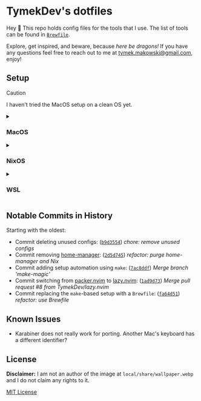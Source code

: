 # TymekDev's dotfiles

Hey 👋 This repo holds config files for the tools that I use.
The list of tools can be found in [`Brewfile`](Brewfile).

Explore, get inspired, and beware, because _here be dragons!_
If you have any questions feel free to reach out to me at tymek.makowski@gmail.com, enjoy!

## Setup

> [!CAUTION]
> I haven't tried the MacOS setup on a clean OS yet.

<details>
<summary><h3>MacOS</h3></summary>

1. Run:
   ```sh
   xcode-select --install
   ```
1. Install [`brew`](https://brew.sh/):
   ```sh
   /bin/bash -c "$(curl -fsSL https://raw.githubusercontent.com/Homebrew/install/HEAD/install.sh)"
   ```
1. Clone the repo:
   ```sh
   git clone https://github.com/TymekDev/dotfiles ~/personal/dotfiles
   git -C ~/personal/dotfiles remote set-url origin git@github.com:TymekDev/dotfiles
   ```
1. Symlink config files:
   ```sh
   make --directory ~/personal/dotfiles restow
   ```
   - ⚠️ Make sure that `~/.config/karabiner` is a symlink ([details](https://karabiner-elements.pqrs.org/docs/manual/misc/configuration-file-path/))
1. Install programs:
   ```sh
   /opt/homebrew/bin/brew bundle --file ~/personal/dotfiles/Brewfile install
   /opt/homebrew/bin/bob use stable # installs Neovim
   ```
1. Configure [`fish`](https://fishshell.com/):
   ```sh
   echo "/opt/homebrew/bin/fish" | sudo tee -a /etc/shells
   chsh -s /opt/homebrew/bin/fish
   ```
1. Install WezTerm terminfo:
   ```sh
   tempfile=$(mktemp) \
     && curl -o $tempfile https://raw.githubusercontent.com/wez/wezterm/master/termwiz/data/wezterm.terminfo \
     && tic -x -o ~/.terminfo $tempfile \
     && rm $tempfile
   ```
1. Open WezTerm—it should start fish and have `$PATH` properly set up
1. Start Neovim and install its plugins via `:Lazy`
1. Install by hand:
   - Tailscale: https://pkgs.tailscale.com/stable/#macos
   - Google Chrome
1. [Disable Firefox title bar](https://blog.tymek.dev/firefox-css-2)
1. Add the following snippet at the very bottom of `~/.ssh/config`:
   ```
   Host *
     IdentityAgent "SSH_AUTH_SOCK"
   ```
1. Install Neovim spell files
   - Note: Enable NetRW and disable oil.nvim to download spell files (see https://github.com/stevearc/oil.nvim/issues/163)

</details>

<details>
<summary><h3>NixOS</h3></summary>

**Note:** This uses the `sffpc` host.
Adjust the host, paths, and URIs accordingly if needed.

1. Download the minimal NixOS ISO image and create a bootable USB
1. Run the live version from the USB
1. Use [disko](https://github.com/nix-community/disko) with [`nix/disko/sffpc.nix`](./nix/disko/sffpc.nix) to partition the disk:
   1. Make sure that the `device` value in [`nix/disko/sffpc.nix`](./nix/disko/sffpc.nix) is up to date
   1. Run:
   ```sh
   curl -o /tmp/disko.nix https://raw.githubusercontent.com/TymekDev/dotfiles/main/nix/disko/sffpc.nix
   sudo nix --experimental-features "nix-command flakes" run github:nix-community/disko/latest -- --mode destroy,format,mount /tmp/disko.nix
   ```
   1. Verify that `mount | grep /mnt ` shows new entries for `/mnt` and `/mnt/boot`
1. _**(Only if setting a new machine)**_ Retrieve `hardware-configuration.nix`:
   1. Run:
      ```sh
      sudo nixos-generate-config --no-filesystems --root /mnt
      ```
   1. Add `/mnt/etc/nixos/hardware-configuration.nix` to this repository
   1. Update [`flake.nix`](./flake.nix) to include the added file
   1. Push the updated version
1. Install the system:
   ```sh
   sudo nixos-install --root /mnt --flake github:TymekDev/dotfiles#sffpc --no-write-lock-file
   ```
1. Set a password for users defined in the configuration:
   ```sh
   sudo nixos-enter --root /mnt -c "passwd tymek"
   ```

<h4>Extending</h4>

To rebuild the system after making changes run:

```sh
nixos-rebuild switch --use-remote-sudo --flake .
```

**Note**: If you see an error that a file is missing, then make sure it is tracked by git.
Flakes are git-aware and the error doesn't suggest that this might be the issue.

</details>

<details>
<summary><h3>WSL</h3></summary>

1. Install WezTerm (on Windows)
1. Install WSL
   1. Open PowerShell
   1. Run `wsl --list --online` for the list of available distros
   1. Install the distro `wsl --install -d <distro>`, e.g. `wsl --install -d Ubuntu-24.04`
   1. Restart Windows
1. After Windows boots up:
   1. Set a UNIX username and password up
   1. Run: `sudo apt-get update`
   1. Run: `sudo apt-get upgrade`
1. If necessary, carry certificates over from Windows (see [Fixing WSL Certificates](https://blog.tymek.dev/fixing-wsl-certificates/#the-fix))
1. Install [`brew`](https://brew.sh/):
   ```sh
   /bin/bash -c "$(curl -fsSL https://raw.githubusercontent.com/Homebrew/install/HEAD/install.sh)"
   ```
1. Clone the repo:
   ```sh
   git clone https://github.com/TymekDev/dotfiles ~/personal/dotfiles
   git -C ~/personal/dotfiles remote set-url origin git@github.com:TymekDev/dotfiles
   ```
   <!-- TODO: add a new SSH key -->
1. Symlink config files:
   ```sh
   make --directory ~/personal/dotfiles restow
   ```
1. Install programs:
   ```sh
   /home/linuxbrew/.linuxbrew/bin/brew bundle --file ~/personal/dotfiles/Brewfile install
   /home/linuxbrew/.linuxbrew/bin/bob use stable # installs Neovim
   ```
1. Configure [`fish`](https://fishshell.com/):
   ```sh
   echo "/home/linuxbrew/.linuxbrew/bin/fish" | sudo tee -a /etc/shells
   chsh -s /home/linuxbrew/.linuxbrew/bin/fish
   ```
1. Install WezTerm terminfo:
   ```sh
   tempfile=$(mktemp) \
     && curl -o $tempfile https://raw.githubusercontent.com/wez/wezterm/master/termwiz/data/wezterm.terminfo \
     && tic -x -o ~/.terminfo $tempfile \
     && rm $tempfile
   ```
1. `rsync` the WezTerm config to the Windows host:
   ```fish
   rsync --delete-after --mkpath --recursive --verbose \
     config/wezterm/ \
     $(wslpath $(cmd.exe /C "echo %USERPROFILE%" 2>/dev/null | tr -d "\r"))/.config/wezterm
   ```
1. Open WezTerm—it should start fish inside WSL and have `$PATH` properly set up
1. Start Neovim and install its plugins via `:Lazy`

</details>


## Notable Commits in History

Starting with the oldest:

- Commit deleting unused configs: ([`b9d3554`][]) _chore: remove unused configs_
- Commit removing [home-manager][]: ([`2d5d745`][]) _refactor: purge home-manager and Nix_
- Commit adding setup automation using `make`: ([`7ac8ddf`][]) _Merge branch 'make-magic'_
- Commit switching from [packer.nvim][] to [lazy.nvim][]: ([`1ad9d73`][]) _Merge pull request #8 from TymekDev/lazy.nvim_
- Commit replacing the `make`-based setup with a `Brewfile`: ([`fa64d51`](https://github.com/TymekDev/dotfiles/commit/fa64d51d330a540b45bb043493706dc6b5468a8c)) _refactor: use Brewfile_

[`b9d3554`]: https://github.com/TymekDev/dotfiles/commit/b9d35545c8cac900655c77b28ea1eb28c4b3e0ce
[home-manager]: https://github.com/nix-community/home-manager
[`2d5d745`]: https://github.com/TymekDev/dotfiles/commit/2d5d74539d6d9e3f77b0ebee929179ddf1538112
[`7ac8ddf`]: https://github.com/TymekDev/dotfiles/commit/7ac8ddfef4f80cf7da00452e4f4b3777b2b016f1
[packer.nvim]: https://github.com/wbthomason/packer.nvim
[lazy.nvim]: https://github.com/folke/lazy.nvim
[`1ad9d73`]: https://github.com/TymekDev/dotfiles/commit/1ad9d73abd3099247377322dea3b3524c8dd77f3

## Known Issues

- Karabiner does not really work for porting. Another Mac's keyboard has a different identifier?

## License

**Disclaimer:** I am not an author of the image at `local/share/wallpaper.webp` and I do not claim any rights to it.

[MIT License](LICENSE.md)
